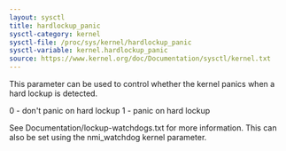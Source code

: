 ```yaml
---
layout: sysctl
title: hardlockup_panic
sysctl-category: kernel
sysctl-file: /proc/sys/kernel/hardlockup_panic
sysctl-variable: kernel.hardlockup_panic
source: https://www.kernel.org/doc/Documentation/sysctl/kernel.txt
---
```


This parameter can be used to control whether the kernel panics
when a hard lockup is detected.

   0 - don't panic on hard lockup
   1 - panic on hard lockup

See Documentation/lockup-watchdogs.txt for more information.  This can
also be set using the nmi_watchdog kernel parameter.

